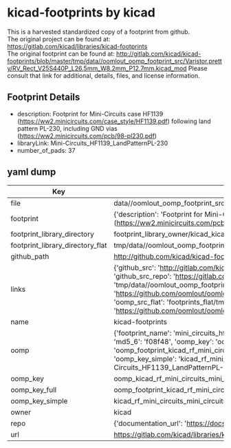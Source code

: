 # kicad-footprints by kicad  
This is a harvested standardized copy of a footprint from github.  
The original project can be found at:  
https://gitlab.com/kicad/libraries/kicad-footprints  
The original footprint can be found at:
http://gitlab.com/kicad/kicad-footprints/blob/master/tmp/data//oomlout_oomp_footprint_src/Varistor.pretty/RV_Rect_V25S440P_L26.5mm_W8.2mm_P12.7mm.kicad_mod
Please consult that link for additional, details, files, and license information.  
## Footprint Details
* description: Footprint for Mini-Circuits case HF1139 (https://ww2.minicircuits.com/case_style/HF1139.pdf) following land pattern PL-230, including GND vias (https://ww2.minicircuits.com/pcb/98-pl230.pdf)  
* libraryLink: Mini-Circuits_HF1139_LandPatternPL-230  
* number_of_pads: 37  
## yaml dump  
| Key | Value |  
| --- | --- |  
| file | data//oomlout_oomp_footprint_src/kicad-footprints/RF_Mini-Circuits.pretty/Mini-Circuits_HF1139_LandPatternPL-230.kicad_mod |  
| footprint | {'description': 'Footprint for Mini-Circuits case HF1139 (https://ww2.minicircuits.com/case_style/HF1139.pdf) following land pattern PL-230, including GND vias (https://ww2.minicircuits.com/pcb/98-pl230.pdf)', 'libraryLink': 'Mini-Circuits_HF1139_LandPatternPL-230', 'number_of_pads': 37} |  
| footprint_library_directory | footprint_library_owner/kicad_kicad-footprints/ |  
| footprint_library_directory_flat | tmp/data//oomlout_oomp_footprint_src/footprints_flat/kicad_rf_mini_circuits_mini_circuits_hf1139_landpatternpl_230/working |  
| github_path | http://github.com/kicad/kicad-footprints/blob/master/tmp/data//oomlout_oomp_footprint_src/RF_Mini-Circuits.pretty/Mini-Circuits_HF1139_LandPatternPL-230.kicad_mod |  
| links | {'github_src': 'http://gitlab.com/kicad/kicad-footprints/blob/master/tmp/data//oomlout_oomp_footprint_src/Varistor.pretty/RV_Rect_V25S440P_L26.5mm_W8.2mm_P12.7mm.kicad_mod', 'github_src_repo': 'https://gitlab.com/kicad/libraries/kicad-footprints', 'oomp_bot': 'tmp/data//oomlout_oomp_footprint_src/footprints/kicad_rf_mini_circuits_mini_circuits_hf1139_landpatternpl_230/working', 'oomp_bot_github': 'https://github.com/oomlout/oomlout_oomp_footprint_bot/tree/main/tmp/data//oomlout_oomp_footprint_src/footprints/kicad_rf_mini_circuits_mini_circuits_hf1139_landpatternpl_230/working', 'oomp_src_flat': 'footprints_flat/tmp/data//oomlout_oomp_footprint_src/footprints_flat/kicad_rf_mini_circuits_mini_circuits_hf1139_landpatternpl_230/working', 'oomp_src_flat_github': 'https://github.com/oomlout/oomlout_oomp_footprint_src/tree/main/tmp/data//oomlout_oomp_footprint_src/footprints_flat/kicad_rf_mini_circuits_mini_circuits_hf1139_landpatternpl_230/working'} |  
| name | kicad-footprints |  
| oomp | {'footprint_name': 'mini_circuits_hf1139_landpatternpl_230', 'library_name': 'rf_mini_circuits', 'md5': 'f08f4815745ddf810dc46287446fd8a0', 'md5_10': 'f08f481574', 'md5_5': 'f08f4', 'md5_6': 'f08f48', 'oomp_key': 'oomp_kicad_rf_mini_circuits_mini_circuits_hf1139_landpatternpl_230', 'oomp_key_extra': 'oomp_footprint_kicad_rf_mini_circuits_mini_circuits_hf1139_landpatternpl_230', 'oomp_key_full': 'oomp_footprint_kicad_rf_mini_circuits_mini_circuits_hf1139_landpatternpl_230_f08f48', 'oomp_key_simple': 'kicad_rf_mini_circuits_mini_circuits_hf1139_landpatternpl_230', 'original_filename': 'data//oomlout_oomp_footprint_src/kicad-footprints/RF_Mini-Circuits.pretty/Mini-Circuits_HF1139_LandPatternPL-230.kicad_mod', 'owner_name': 'kicad'} |  
| oomp_key | oomp_kicad_rf_mini_circuits_mini_circuits_hf1139_landpatternpl_230 |  
| oomp_key_full | oomp_footprint_kicad_rf_mini_circuits_mini_circuits_hf1139_landpatternpl_230 |  
| oomp_key_simple | kicad_rf_mini_circuits_mini_circuits_hf1139_landpatternpl_230 |  
| owner | kicad |  
| repo | {'documentation_url': 'https://docs.github.com/rest/repos/repos#get-a-repository', 'message': 'Not Found'} |  
| url | https://gitlab.com/kicad/libraries/kicad-footprints |  

